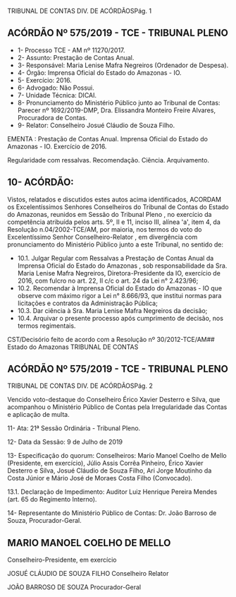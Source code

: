 TRIBUNAL DE CONTAS DIV. DE ACÓRDÃOSPág. 1

## ACÓRDÃO Nº 575/2019 - TCE - TRIBUNAL PLENO

- 1- Processo TCE - AM nº 11270/2017.
- 2- Assunto: Prestação de Contas Anual.
- 3- Responsável: Maria Lenise Mafra Negreiros (Ordenador de Despesa).
- 4- Órgão: Imprensa Oficial do Estado do Amazonas - IO.
- 5- Exercício: 2016.
- 6- Advogado: Não Possui.
- 7- Unidade Técnica: DICAI.
- 8- Pronunciamento  do  Ministério  Público  junto  ao  Tribunal  de  Contas: Parecer  nº 1692/2019-DMP, Dra. Elissandra Monteiro Freire Alvares, Procuradora de Contas.
- 9- Relator: Conselheiro Josué Cláudio de Souza Filho.

EMENTA : Prestação  de  Contas  Anual.  Imprensa Oficial  do  Estado  do  Amazonas  -  IO.  Exercício  de 2016.

Regularidade com ressalvas. Recomendação. Ciência. Arquivamento.

## 10-  ACÓRDÃO:

Vistos, relatados e discutidos estes autos acima identificados, ACORDAM os Excelentíssimos Senhores Conselheiros do Tribunal de Contas do Estado do Amazonas, reunidos em Sessão do Tribunal Pleno , no exercício da competência atribuída pelos arts. 5º, II e 11, inciso III, alínea 'a', item 4, da Resolução n.04/2002-TCE/AM, por maioria, nos termos  do  voto  do  Excelentíssimo  Senhor  Conselheiro-Relator , em  divergência com pronunciamento do Ministério Público junto a este Tribunal, no sentido de:

- 10.1. Julgar  Regular  com  Ressalvas a  Prestação  de  Contas  Anual  da Imprensa Oficial do Estado do Amazonas , sob responsabilidade da Sra.  Maria  Lenise  Mafra  Negreiros, Diretora-Presidente  da  IO, exercício  de  2016,  com  fulcro  no  art.  22,  II  c/c  o  art.  24  da  Lei  n° 2.423/96;
- 10.2. Recomendar à Imprensa Oficial do Estado do Amazonas - IO que observe com máximo rigor a Lei n° 8.666/93, que institui normas para licitações e contratos da Administração Pública;
- 10.3. Dar ciência à Sra. Maria Lenise Mafra Negreiros da decisão;
- 10.4. Arquivar o  presente  processo  após  cumprimento  de  decisão,  nos termos regimentais.

CST/Decisório feito de acordo com a Resolução nº 30/2012-TCE/AM## Estado do Amazonas TRIBUNAL DE CONTAS

## ACÓRDÃO Nº 575/2019 - TCE - TRIBUNAL PLENO

TRIBUNAL DE CONTAS DIV. DE ACÓRDÃOSPág. 2

Vencido  voto-destaque  do  Conselheiro  Érico  Xavier  Desterro  e  Silva,  que acompanhou o Ministério Público de Contas pela Irregularidade das Contas e aplicação de multa.

11-  Ata: 21ª Sessão Ordinária - Tribunal Pleno.

12-  Data da Sessão: 9 de Julho de 2019

13-  Especificação do quorum: Conselheiros: Mario Manoel Coelho de Mello (Presidente, em exercício), Júlio Assis Corrêa Pinheiro, Érico Xavier Desterro e Silva, Josué Cláudio de Souza Filho, Ari Jorge Moutinho da Costa Júnior e Mário José de Moraes Costa Filho (Convocado).

13.1. Declaração  de  Impedimento: Auditor  Luiz  Henrique  Pereira  Mendes  (art.  65  do Regimento Interno).

14-  Representante  do  Ministério  Público  de  Contas: Dr. João  Barroso  de  Souza, Procurador-Geral.

## MARIO MANOEL COELHO DE MELLO

Conselheiro-Presidente, em exercício

JOSUÉ CLÁUDIO DE SOUZA FILHO Conselheiro Relator

JOÃO BARROSO DE SOUZA Procurador-Geral